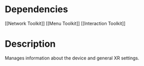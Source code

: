 # Dependencies
[[Network Toolkit]]
[[Menu Toolkit]]
[[Interaction Toolkit]]

# Description
Manages information about the device and general XR settings.
